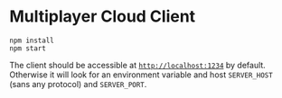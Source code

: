 # Multiplayer Cloud Client

```
npm install
npm start
```

The client should be accessible at [`http://localhost:1234`](`http://localhost:1234`) by default.  Otherwise it will look for an environment variable and host `SERVER_HOST` (sans any protocol) and `SERVER_PORT`.